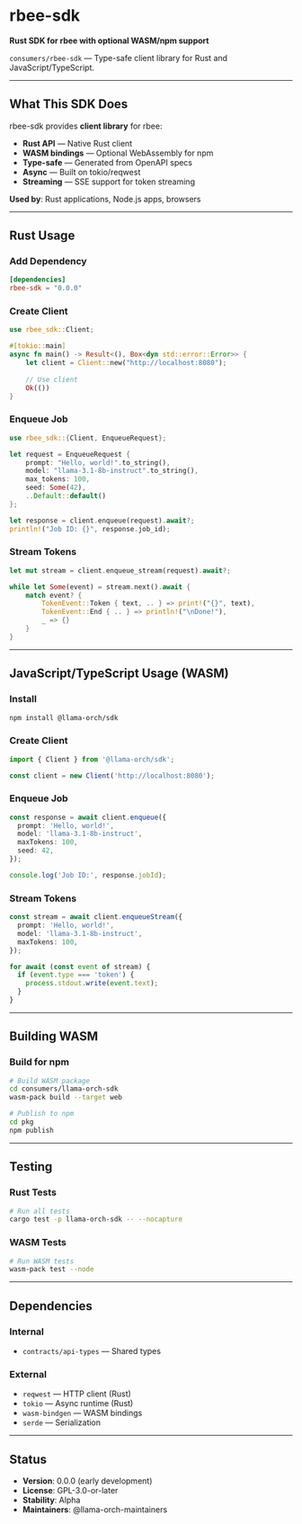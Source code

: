 # rbee-sdk

**Rust SDK for rbee with optional WASM/npm support**

`consumers/rbee-sdk` — Type-safe client library for Rust and JavaScript/TypeScript.

---

## What This SDK Does

rbee-sdk provides **client library** for rbee:

- **Rust API** — Native Rust client
- **WASM bindings** — Optional WebAssembly for npm
- **Type-safe** — Generated from OpenAPI specs
- **Async** — Built on tokio/reqwest
- **Streaming** — SSE support for token streaming

**Used by**: Rust applications, Node.js apps, browsers

---

## Rust Usage

### Add Dependency

```toml
[dependencies]
rbee-sdk = "0.0.0"
```

### Create Client

```rust
use rbee_sdk::Client;

#[tokio::main]
async fn main() -> Result<(), Box<dyn std::error::Error>> {
    let client = Client::new("http://localhost:8080");
    
    // Use client
    Ok(())
}
```

### Enqueue Job

```rust
use rbee_sdk::{Client, EnqueueRequest};

let request = EnqueueRequest {
    prompt: "Hello, world!".to_string(),
    model: "llama-3.1-8b-instruct".to_string(),
    max_tokens: 100,
    seed: Some(42),
    ..Default::default()
};

let response = client.enqueue(request).await?;
println!("Job ID: {}", response.job_id);
```

### Stream Tokens

```rust
let mut stream = client.enqueue_stream(request).await?;

while let Some(event) = stream.next().await {
    match event? {
        TokenEvent::Token { text, .. } => print!("{}", text),
        TokenEvent::End { .. } => println!("\nDone!"),
        _ => {}
    }
}
```

---

## JavaScript/TypeScript Usage (WASM)

### Install

```bash
npm install @llama-orch/sdk
```

### Create Client

```typescript
import { Client } from '@llama-orch/sdk';

const client = new Client('http://localhost:8080');
```

### Enqueue Job

```typescript
const response = await client.enqueue({
  prompt: 'Hello, world!',
  model: 'llama-3.1-8b-instruct',
  maxTokens: 100,
  seed: 42,
});

console.log('Job ID:', response.jobId);
```

### Stream Tokens

```typescript
const stream = await client.enqueueStream({
  prompt: 'Hello, world!',
  model: 'llama-3.1-8b-instruct',
  maxTokens: 100,
});

for await (const event of stream) {
  if (event.type === 'token') {
    process.stdout.write(event.text);
  }
}
```

---

## Building WASM

### Build for npm

```bash
# Build WASM package
cd consumers/llama-orch-sdk
wasm-pack build --target web

# Publish to npm
cd pkg
npm publish
```

---

## Testing

### Rust Tests

```bash
# Run all tests
cargo test -p llama-orch-sdk -- --nocapture
```

### WASM Tests

```bash
# Run WASM tests
wasm-pack test --node
```

---

## Dependencies

### Internal

- `contracts/api-types` — Shared types

### External

- `reqwest` — HTTP client (Rust)
- `tokio` — Async runtime (Rust)
- `wasm-bindgen` — WASM bindings
- `serde` — Serialization

---

## Status

- **Version**: 0.0.0 (early development)
- **License**: GPL-3.0-or-later
- **Stability**: Alpha
- **Maintainers**: @llama-orch-maintainers
